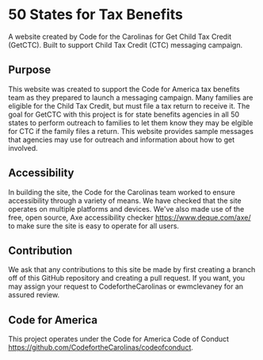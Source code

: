 # 50 States for Tax Benefits
A website created by Code for the Carolinas for Get Child Tax Credit (GetCTC). Built to support Child Tax Credit (CTC) messaging campaign.

## Purpose
This website was created to support the Code for America tax benefits team as they prepared to launch a messaging campaign. Many families are eligible for the Child Tax Credit, but must file a tax return to receive it. The goal for GetCTC with this project is for state benefits agencies in all 50 states to perform outreach to families to let them know they may be elgible for CTC if the family files a return. This website provides sample messages that agencies may use for outreach and information about how to get involved. 

## Accessibility
In building the site, the Code for the Carolinas team worked to ensure accessibility through a variety of means. We have checked that the site operates on multiple platforms and devices. We've also made use of the free, open source, Axe accessibility checker https://www.deque.com/axe/ to make sure the site is easy to operate for all users. 

## Contribution
We ask that any contributions to this site be made by first creating a branch off of this GitHub repository and creating a pull request. If you want, you may assign your request to CodefortheCarolinas or ewmclevaney for an assured review. 

## Code for America
This project operates under the Code for America Code of Conduct https://github.com/CodefortheCarolinas/codeofconduct.
